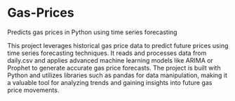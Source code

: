 # Gas-Prices
Predicts gas prices in Python using time series forecasting

This project leverages historical gas price data to predict future prices using time series forecasting techniques. It reads and processes data from daily.csv and applies advanced machine learning models like ARIMA or Prophet to generate accurate gas price forecasts. The project is built with Python and utilizes libraries such as pandas for data manipulation, making it a valuable tool for analyzing trends and gaining insights into future gas price movements.

